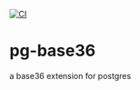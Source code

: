 [![CI](https://github.com/adjust/pg-base36/actions/workflows/main.yml/badge.svg)](https://github.com/adjust/pg-base36/actions/workflows/main.yml)

# pg-base36
a base36 extension for postgres
